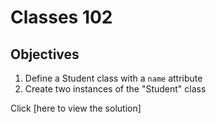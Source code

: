 # Classes 102

## Objectives

1. Define a Student class with a `name` attribute
2. Create two instances of the "Student" class

Click [here to view the solution]
